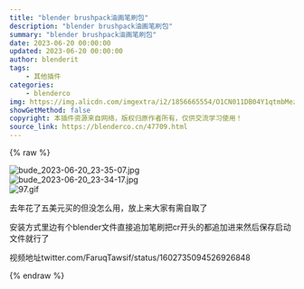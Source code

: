 ```yaml
---
title: "blender brushpack油画笔刷包"
description: "blender brushpack油画笔刷包"
summary: "blender brushpack油画笔刷包"
date: 2023-06-20 00:00:00
updated: 2023-06-20 00:00:00
author: blenderit
tags: 
    - 其他插件
categories:
    - blenderco
img: https://img.alicdn.com/imgextra/i2/1856665554/O1CN011DB04Y1qtmbMezlgN_!!1856665554.jpg
showGetMethod: false
copyright: 本插件资源来自网络，版权归原作者所有，仅供交流学习使用！
source_link: https://blenderco.cn/47709.html
---
```


{% raw %}
<p><img src="https://img.alicdn.com/imgextra/i2/1856665554/O1CN011DB04Y1qtmbMezlgN_!!1856665554.jpg" alt="bude_2023-06-20_23-35-07.jpg"><br>
<img src="https://img.alicdn.com/imgextra/i3/1856665554/O1CN019Wvr4d1qtmbMCH9vX_!!1856665554.jpg" alt="bude_2023-06-20_23-34-17.jpg"><br>
<img src="https://img.alicdn.com/imgextra/i4/1856665554/O1CN014qQ0vB1qtmbHGgBzO_!!1856665554.gif" alt="97.gif"></p><p>去年花了五美元买的但没怎么用，放上来大家有需自取了</p><p>安装方式里边有个blender文件直接追加笔刷把cr开头的都追加进来然后保存启动文件就行了</p><p>视频地址twitter.com/FaruqTawsif/status/1602735094526926848</p>
<div style="display: none">blenderco</div>
{% endraw %}
